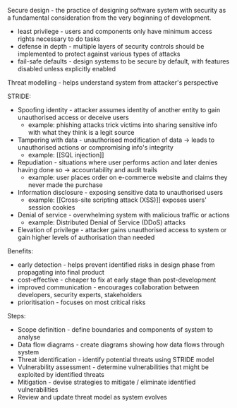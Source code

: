 Secure design - the practice of designing software system with security as a fundamental consideration from the very beginning of development.
- least privilege - users and components only have minimum access rights necessary to do tasks
- defense in depth - multiple layers of security controls should be implemented to protect against various types of attacks
- fail-safe defaults - design systems to be secure by default, with features disabled unless explicitly enabled

Threat modelling - helps understand system from attacker's perspective

STRIDE:
- Spoofing identity - attacker assumes identity of another entity to gain unauthorised access or deceive users
	- example: phishing attacks trick victims into sharing sensitive info with what they think is a legit source
- Tampering with data - unauthorised modification of data -> leads to unauthorised actions or compromising info's integrity
	- example: [[SQL injection]]
- Repudiation - situations where user performs action and later denies having done so -> accountability and audit trails
	- example: user places order on e-commerce website and claims they never made the purchase
- Information disclosure - exposing sensitive data to unauthorised users
	- example: [[Cross-site scripting attack (XSS)]] exposes users' session cookies
- Denial of service - overwhelming system with malicious traffic or actions
	- example: Distributed Denial of Service (DDoS) attacks
- Elevation of privilege - attacker gains unauthorised access to system or gain higher levels of authorisation than needed

Benefits:
- early detection - helps prevent identified risks in design phase from propagating into final product
- cost-effective - cheaper to fix at early stage than post-development
- improved communication - encourages collaboration between developers, security experts, stakeholders
- prioritisation - focuses on most critical risks

Steps:
- Scope definition - define boundaries and components of system to analyse
- Data flow diagrams - create diagrams showing how data flows through system
- Threat identification - identify potential threats using STRIDE model
- Vulnerability assessment - determine vulnerabilities that might be exploited by identified threats
- Mitigation - devise strategies to mitigate / eliminate identified vulnerabilities
- Review and update threat model as system evolves